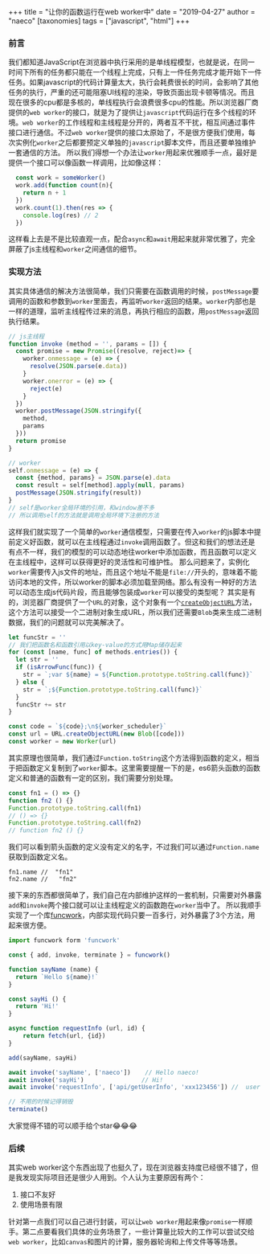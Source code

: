 +++
title = "让你的函数运行在web worker中"
date = "2019-04-27"
author = "naeco"
[taxonomies]
tags = ["javascript", "html"]
+++

### 前言
我们都知道JavaScript在浏览器中执行采用的是单线程模型，也就是说，在同一时间下所有的任务都只能在一个线程上完成，只有上一件任务完成才能开始下一件任务。如果javascript的代码计算量太大，执行会耗费很长的时间，会影响了其他任务的执行，严重的还可能阻塞UI线程的渲染，导致页面出现卡顿等情况。而且现在很多的cpu都是多核的，单线程执行会浪费很多cpu的性能。所以浏览器厂商提供的`web worker`的接口，就是为了提供让`javascript`代码运行在多个线程的环境。`web worker`的工作线程和主线程是分开的，两者互不干扰，相互间通过事件接口进行通信。不过`web worker`提供的接口太原始了，不是很方便我们使用，每次实例化`worker`之后都要预定义单独的`javascript`脚本文件，而且还要单独维护一套通信的方法。
所以我们得想一个办法让`worker`用起来优雅顺手一点，最好是提供一个接口可以像函数一样调用，比如像这样：
```javascript
  const work = someWorker()
  work.add(function count(n){
    return n + 1
  })
  work.count(1).then(res => {
    console.log(res) // 2
  })
```
这样看上去是不是比较直观一点，配合`async`和`await`用起来就非常优雅了，完全屏蔽了js主线程和`worker`之间通信的细节。
### 实现方法
其实具体通信的解决方法很简单，我们只需要在函数调用的时候，`postMessage`要调用的函数和参数到`worker`里面去，再监听`worker`返回的结果。`worker`内部也是一样的道理，监听主线程传过来的消息，再执行相应的函数，用`postMessage`返回执行结果。
```javascript
// js主线程
function invoke (method = '', params = []) {
  const promise = new Promise((resolve, reject)=> {
    worker.onmessage = (e) => {
      resolve(JSON.parse(e.data))
    }
    worker.onerror = (e) => {
      reject(e)
    }
  })
  worker.postMessage(JSON.stringify({
    method,
    params
  }))
  return promise
}
```
```javascript
// worker
self.onmessage = (e) => {
  const {method, params} = JSON.parse(e).data
  const result = self[method].apply(null, params)
  postMessage(JSON.stringify(result))
}
// self是worker全局环境的引用，和window差不多
// 所以调用self的方法就是调用全局环境下注册的方法
```
这样我们就实现了一个简单的`worker`通信模型，只需要在传入`worker`的js脚本中提前定义好函数，就可以在主线程通过`invoke`调用函数了。但这和我们的想法还是有点不一样，我们的模型的可以动态地往worker中添加函数，而且函数可以定义在主线程中，这样可以获得更好的灵活性和可维护性。
那么问题来了，实例化`worker`需要传入js文件的地址，而且这个地址不能是`file://`开头的，意味着不能访问本地的文件，所以worker的脚本必须加载至网络。那么有没有一种好的方法可以动态生成js代码片段，而且能够包装成`worker`可以接受的类型呢？
其实是有的，浏览器厂商提供了一个`URL`的对象，这个对象有一个[`create​ObjectURL`](https://developer.mozilla.org/zh-CN/docs/Web/API/URL/createObjectURL)方法，这个方法可以接受一个二进制对象生成URL，所以我们还需要`Blob`类来生成二进制数据，我们的问题就可以完美解决了。
```javascript
let funcStr = ''
// 我们把函数名和函数引用以key-value的方式用Map储存起来
for (const [name, func] of methods.entries()) {
  let str = ''
  if (isArrowFunc(func)) {
    str = `;var ${name} = ${Function.prototype.toString.call(func)}`
  } else {
    str = `;${Function.prototype.toString.call(func)}`
  }
  funcStr += str
}

const code = `${code};\n${worker_scheduler}`
const url = URL.createObjectURL(new Blob([code]))
const worker = new Worker(url)
```
其实原理也很简单，我们通过`Function.toString`这个方法得到函数的定义，相当于把函数定义复制到了`worker`脚本。这里需要提醒一下的是，es6箭头函数的函数定义和普通的函数有一定的区别，我们需要分别处理。
```javascript
const fn1 = () => {}
function fn2 () {}
Function.prototype.toString.call(fn1)
// () => {}
Function.prototype.toString.call(fn2)
// function fn2 () {}
```
我们可以看到箭头函数的定义没有定义的名字，不过我们可以通过`Function.name`获取到函数定义名。
```
fn1.name //  "fn1"
fn2.name //   "fn2"
```
接下来的东西都很简单了，我们自己在内部维护这样的一套机制，只需要对外暴露`add`和`invoke`两个接口就可以让主线程定义的函数跑在`worker`当中了。
所以我顺手实现了一个库[funcwork](https://github.com/naecoo/funcwork)，内部实现代码只要一百多行，对外暴露了3个方法，用起来很方便。
```javascript
import funcwork form 'funcwork'

const { add, invoke, terminate } = funcwork()

function sayName (name) {
  return `Hello ${name}!`
}

const sayHi () {
  return 'Hi!'
}

async function requestInfo (url, id) {
    return fetch(url, {id})
}

add(sayName, sayHi)

await invoke('sayName', ['naeco'])    // Hello naeco!
await invoke('sayHi')                // Hi!
await invoke('requestInfo', ['api/getUserInfo', 'xxx123456']) //  user info...

// 不用的时候记得销毁
terminate()
```
大家觉得不错的可以顺手给个star😂😂😂
### 后续
其实web worker这个东西出现了也挺久了，现在浏览器支持度已经很不错了，但是我发现实际项目还是很少人用到。个人认为主要原因有两个：
1. 接口不友好
2. 使用场景有限

针对第一点我们可以自己进行封装，可以让`web worker`用起来像`promise`一样顺手。第二点要看我们具体的业务场景了，一些计算量比较大的工作可以尝试交给`web worker`，比如`canvas`和图片的计算，服务器轮询和上传文件等等场景。